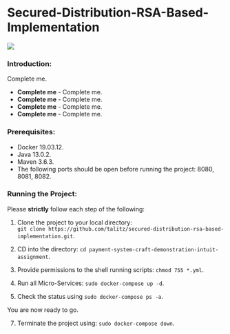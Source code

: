 # Secured-Distribution-RSA-Based-Implementation

<img src="https://i.ibb.co/gZ45j0T/Screen-Shot-2020-08-09-at-22-53-52.png" align="center">

### Introduction:
Complete me.
- <b>Complete me</b> - Complete me.
- <b>Complete me</b> - Complete me. 
- <b>Complete me</b> - Complete me.
- <b>Complete me</b> - Complete me.

### Prerequisites:

- Docker 19.03.12. 
- Java 13.0.2.
- Maven 3.6.3.
- The following ports should be open before running the project: 8080, 8081, 8082.

### Running the Project:

Please <b>strictly</b> follow each step of the following:

1) Clone the project to your local directory:</br> ```git clone https://github.com/talitz/secured-distribution-rsa-based-implementation.git```.

2) CD into the directory: ```cd payment-system-craft-demonstration-intuit-assignment```.

3) Provide permissions to the shell running scripts: ```chmod 755 *.yml```.

5) Run all Micro-Services: ```sudo docker-compose up -d```.

6) Check the status using ```sudo docker-compose ps -a```.

You are now ready to go. 

7) Terminate the project using: ```sudo docker-compose down```.